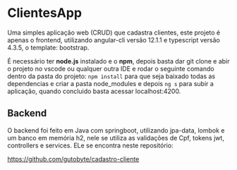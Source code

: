 # ClientesApp

Uma simples aplicação web (CRUD) que cadastra clientes, este projeto é apenas o frontend, utilizando angular-cli versão 12.1.1 e typescript versão 4.3.5, o template: bootstrap.

É necessário ter **node.js** instalado e o **npm**, depois basta dar git clone e abir o projeto no vscode ou qualquer outra IDE e rodar o seguinte comando dentro da pasta do projeto: `npm install` para que seja baixado todas as dependencias e criar a pasta node_modules e depois `ng s` para subir a aplicação, quando concluido basta acessar localhost:4200.

## Backend

O backend foi feito em Java com springboot, utilizando jpa-data, lombok e um banco em memória h2, nele se utiliza as validações de Cpf, tokens jwt, controllers e services. ELe se encontra neste repositório:

https://github.com/gutobyte/cadastro-cliente




